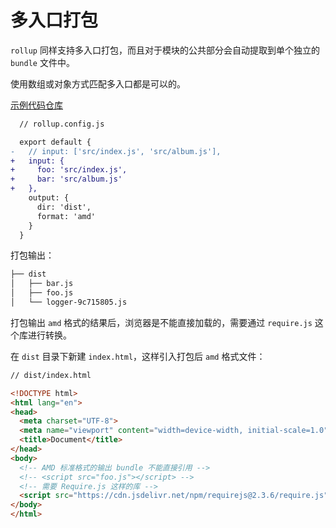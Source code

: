 # 多入口打包

`rollup` 同样支持多入口打包，而且对于模块的公共部分会自动提取到单个独立的 `bundle` 文件中。

使用数组或对象方式匹配多入口都是可以的。

[示例代码仓库](https://github.com/jwchan1996/rollup-play/blob/main/07-multi-entry)

```diff
  // rollup.config.js

  export default {
-   // input: ['src/index.js', 'src/album.js'],
+   input: {
+     foo: 'src/index.js',
+     bar: 'src/album.js'
+   },
    output: {
      dir: 'dist',
      format: 'amd'
    }
  }
```

打包输出：

```bash
├── dist
│   ├── bar.js
│   ├── foo.js
│   └── logger-9c715805.js
```

打包输出 `amd` 格式的结果后，浏览器是不能直接加载的，需要通过 `require.js` 这个库进行转换。

在 `dist` 目录下新建 `index.html`，这样引入打包后 `amd` 格式文件：

```html
// dist/index.html

<!DOCTYPE html>
<html lang="en">
<head>
  <meta charset="UTF-8">
  <meta name="viewport" content="width=device-width, initial-scale=1.0">
  <title>Document</title>
</head>
<body>
  <!-- AMD 标准格式的输出 bundle 不能直接引用 -->
  <!-- <script src="foo.js"></script> -->
  <!-- 需要 Require.js 这样的库 -->
  <script src="https://cdn.jsdelivr.net/npm/requirejs@2.3.6/require.js" data-main="foo.js"></script>
</body>
</html>
```